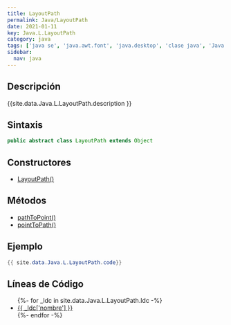 ```yaml
---
title: LayoutPath
permalink: Java/LayoutPath
date: 2021-01-11
key: Java.L.LayoutPath
category: java
tags: ['java se', 'java.awt.font', 'java.desktop', 'clase java', 'Java 1.6']
sidebar: 
  nav: java
---
```


## Descripción
{{site.data.Java.L.LayoutPath.description }}

## Sintaxis
~~~java
public abstract class LayoutPath extends Object
~~~

## Constructores
* [LayoutPath()](/Java/LayoutPath/LayoutPath/)

## Métodos
* [pathToPoint()](/Java/LayoutPath/pathToPoint)
* [pointToPath()](/Java/LayoutPath/pointToPath)

## Ejemplo
~~~java
{{ site.data.Java.L.LayoutPath.code}}
~~~

## Líneas de Código
<ul>
{%- for _ldc in site.data.Java.L.LayoutPath.ldc -%}
   <li>
       <a href="{{_ldc['url'] }}">{{ _ldc['nombre'] }}</a>
   </li>
{%- endfor -%}
</ul>
